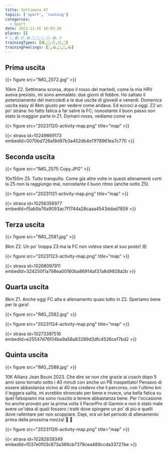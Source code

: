 ```yaml
---
title: Settimana 47
topics: ['sport', 'running']
categories:
  - Sport
date: 2023-11-26 16:03:38
places: []
# 🔴,🟢,🟡,😀,🙁,🫤,🙂,😐,😭,☠️
trainingTypes: [🟢,🔴,🟡,🟡,🏁]
trainingFeelings: [🫤,😀,🫤,🫤,😀]
---
```

<!--more-->

## Prima uscita

{{< figure src="IMG_2572.jpg" >}}

10km Z2.
Settimana scorsa, dopo il rosso del martedì, come la mia HRV aveva previsto, mi sono ammalato: due giorni di febbre.
Ho saltato il potenziamento del mercoledì e le due uscite di giovedì e venerdì.
Domenica uscita easy di 8km giusto per vedere come andava.
Ed eccoci a oggi. Z2 un po' strana: ho fatto fatica a far salire la FC; nonostante il buon passo son stato la maggior parte in Z1.
Domani rosso, vediamo come va

{{< figure src="20231120-activity-map.png" title="map" >}}

{{< strava id=10249669173 embedId=0070bd726a18d97b3a452db4e11f78961ea7c770 >}}

## Seconda uscita

{{< figure src="IMG_2575 Copy.JPG" >}}

10x150m Z5. Tutto tranquillo. Come già altre volte in questi allenamenti corti la Z5 non la raggiungo mai, nonostante il buon ritmo (anche sotto Z5).

{{< figure src="20231121-activity-map.png" title="map" >}}

{{< strava id=10256356977 embedId=f5ab9a76a9093ac7f1744a28caaa4543ddad7859 >}}

## Terza uscita

{{< figure src="IMG_2581.jpg" >}}

8km Z2. Un po' troppa Z3 ma la FC non voleva stare al suo posto! 😡

{{< figure src="20231123-activity-map.png" title="map" >}}

{{< strava id=10268097911 embedId=324250f1a798ea00160ba86914af37a8d9928a2b >}}

## Quarta uscita

8km Z1. Anche oggi FC alta e allenamento quasi tutto in Z2. Speriamo bene per la gara!

{{< figure src="IMG_2582.jpg" >}}

{{< figure src="20231124-activity-map.png" title="map" >}}

{{< strava id=10273397516 embedId=e25547d76f04ba9a58a83289d3dfc4526ce17bd2 >}}

## Quinta uscita

{{< figure src="IMG_2588.jpg" >}}

10K Allianz Jean Bouin 2023.
Che dire se non che grazie ai coach dopo 5 anni sono tornato sotto i 40 minuti con anche un PB inaspettato!
Pensavo di essere abbastanza vicino ai 40 ma credevo che il percorso, con l'ultimo km il leggera salita, mi avrebbe stroncato per bene e invece, una bella fatica su quel falsopiano ma sono riuscito a tenere abbastanza bene.
Per l'occasione ho anche provato per la prima volta il PacerPro di Garmin e non è stato male avere un'idea di quali fossero i tratti dove spingere un po' di più e quelli dove rallentare per non scoppiare.
Daje, ora un bel periodo di allenamento prima della prossima mezza!
🥳 🥳

{{< figure src="20231126-activity-map.png" title="map" >}}

{{< strava id=10282839349 embedId=f037e0f03c873a366cb7379cea489ccda33727be >}}
